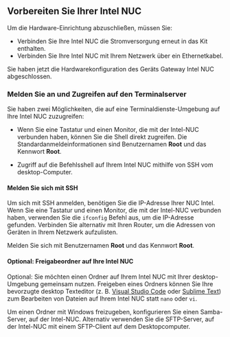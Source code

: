## <a name="prepare-your-intel-nuc"></a>Vorbereiten Sie Ihrer Intel NUC

Um die Hardware-Einrichtung abzuschließen, müssen Sie:

- Verbinden Sie Ihre Intel NUC die Stromversorgung erneut in das Kit enthalten.
- Verbinden Sie Ihre Intel NUC mit Ihrem Netzwerk über ein Ethernetkabel.

Sie haben jetzt die Hardwarekonfiguration des Geräts Gateway Intel NUC abgeschlossen.

### <a name="sign-in-and-access-the-terminal"></a>Melden Sie an und Zugreifen auf den Terminalserver

Sie haben zwei Möglichkeiten, die auf eine Terminaldienste-Umgebung auf Ihre Intel NUC zuzugreifen:

- Wenn Sie eine Tastatur und einen Monitor, die mit der Intel-NUC verbunden haben, können Sie die Shell direkt zugreifen. Die Standardanmeldeinformationen sind Benutzernamen **Root** und das Kennwort **Root**.

- Zugriff auf die Befehlsshell auf Ihrem Intel NUC mithilfe von SSH vom desktop-Computer.

#### <a name="sign-in-with-ssh"></a>Melden Sie sich mit SSH

Um sich mit SSH anmelden, benötigen Sie die IP-Adresse Ihrer NUC Intel. Wenn Sie eine Tastatur und einen Monitor, die mit der Intel-NUC verbunden haben, verwenden Sie die `ifconfig` Befehl aus, um die IP-Adresse gefunden. Verbinden Sie alternativ mit Ihren Router, um die Adressen von Geräten in Ihrem Netzwerk aufzulisten.

Melden Sie sich mit Benutzernamen **Root** und das Kennwort **Root**.

#### <a name="optional-share-a-folder-on-your-intel-nuc"></a>Optional: Freigabeordner auf Ihre Intel NUC

Optional: Sie möchten einen Ordner auf Ihrem Intel NUC mit Ihrer desktop-Umgebung gemeinsam nutzen. Freigeben eines Ordners können Sie Ihre bevorzugte desktop Texteditor (z. B. [Visual Studio Code](https://code.visualstudio.com/) oder [Sublime Text](http://www.sublimetext.com/)) zum Bearbeiten von Dateien auf Ihrem Intel NUC statt `nano` oder `vi`.

Um einen Ordner mit Windows freizugeben, konfigurieren Sie einen Samba-Server, auf der Intel-NUC. Alternativ verwenden Sie die SFTP-Server, auf der Intel-NUC mit einem SFTP-Client auf dem Desktopcomputer.
